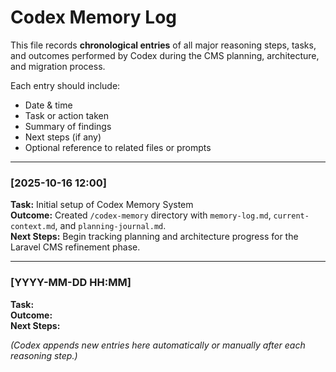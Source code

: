# Codex Memory Log

This file records **chronological entries** of all major reasoning steps, tasks, and outcomes performed by Codex during the CMS planning, architecture, and migration process.

Each entry should include:

- Date & time
- Task or action taken
- Summary of findings
- Next steps (if any)
- Optional reference to related files or prompts

---

### [2025-10-16 12:00]

**Task:** Initial setup of Codex Memory System  
**Outcome:** Created `/codex-memory` directory with `memory-log.md`, `current-context.md`, and `planning-journal.md`.  
**Next Steps:** Begin tracking planning and architecture progress for the Laravel CMS refinement phase.

---

### [YYYY-MM-DD HH:MM]

**Task:**  
**Outcome:**  
**Next Steps:**

_(Codex appends new entries here automatically or manually after each reasoning step.)_
